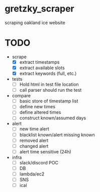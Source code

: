 # gretzky_scraper
scraping oakland ice website


# TODO

 - scrape
	 - [x]  extract timestamps
	 - [x] extract available slots
	 - [x] extract keywords (full, etc.)
 - tests
 	 - [ ] Hold html in test file location
	 - [ ] call parser should run the test
 - compare
	 - [ ] basic store of timestamp list
	 - [ ] define new times
	 - [ ] define altered times
	 - [ ] construct known/assumed days
- alert
	- [ ] new time alert
	- [ ] blacklist known/alert missing known
	- [ ] removed alert
	- [ ] changed alert
	- [ ] alert time sensitive (24h)
- infra
 	- [ ] slack/discord POC
	- [ ] DB
	- [ ] lambda/ec2
	- [ ] SNS
	- [ ] ical
